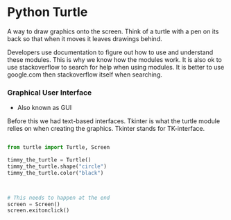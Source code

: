# Python Turtle

A way to draw graphics onto the screen. Think of a turtle with a pen on its back so that
when it moves it leaves drawings behind.

Developers use documentation to figure out how to use and understand these modules. This
is why we know how the modules work. It is also ok to use stackoverflow to search for help
when using modules. It is better to use google.com then stackoverflow itself when
searching.

### Graphical User Interface
- Also known as GUI

Before this we had text-based interfaces. Tkinter is what the turtle module relies on when
creating the graphics. Tkinter stands for TK-interface.
```python

from turtle import Turtle, Screen

timmy_the_turtle = Turtle()
timmy_the_turtle.shape("circle")
timmy_the_turtle.color("black")



# This needs to happen at the end
screen = Screen()
screen.exitonclick()
